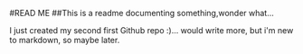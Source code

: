 #READ ME
##This is a readme documenting something,wonder what...

I just created my second first Github repo :)... would write more, but i'm new to markdown, so maybe later.
